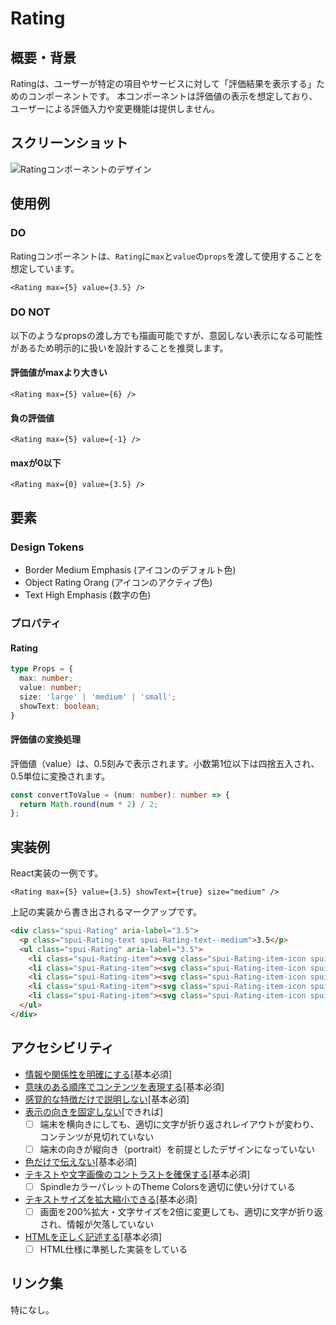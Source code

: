 # Rating

## 概要・背景
Ratingは、ユーザーが特定の項目やサービスに対して「評価結果を表示する」ためのコンポーネントです。
本コンポーネントは評価値の表示を想定しており、ユーザーによる評価入力や変更機能は提供しません。

## スクリーンショット
![Ratingコンポーネントのデザイン](https://github.com/user-attachments/assets/ddce8680-ddba-4510-a65b-b3f82e13db99)

## 使用例

### DO
Ratingコンポーネントは、`Rating`に`max`と`value`の`props`を渡して使用することを想定しています。

```tsx
<Rating max={5} value={3.5} />
```

### DO NOT
以下のようなpropsの渡し方でも描画可能ですが、意図しない表示になる可能性があるため明示的に扱いを設計することを推奨します。

#### 評価値がmaxより大きい
```tsx
<Rating max={5} value={6} />
```

#### 負の評価値
```tsx
<Rating max={5} value={-1} />
```

#### maxが0以下
```tsx
<Rating max={0} value={3.5} />
```

## 要素

### Design Tokens
- Border Medium Emphasis (アイコンのデフォルト色)
- Object Rating Orang (アイコンのアクティブ色)
- Text High Emphasis (数字の色)

### プロパティ

#### Rating
```ts
type Props = {
  max: number;
  value: number;
  size: 'large' | 'medium' | 'small';
  showText: boolean;
}
```

#### 評価値の変換処理
評価値（value）は、0.5刻みで表示されます。小数第1位以下は四捨五入され、0.5単位に変換されます。

```ts
const convertToValue = (num: number): number => {
  return Math.round(num * 2) / 2;
};
```

## 実装例
React実装の一例です。

```tsx
<Rating max={5} value={3.5} showText={true} size="medium" />
```

上記の実装から書き出されるマークアップです。

```html
<div class="spui-Rating" aria-label="3.5">
  <p class="spui-Rating-text spui-Rating-text--medium">3.5</p>
  <ul class="spui-Rating" aria-label="3.5">
    <li class="spui-Rating-item"><svg class="spui-Rating-item-icon spui-Rating-item-icon--medium"></svg></li>
    <li class="spui-Rating-item"><svg class="spui-Rating-item-icon spui-Rating-item-icon--medium"></svg></li>
    <li class="spui-Rating-item"><svg class="spui-Rating-item-icon spui-Rating-item-icon--medium"></svg></li>
    <li class="spui-Rating-item"><svg class="spui-Rating-item-icon spui-Rating-item-icon--medium"></svg></li>
    <li class="spui-Rating-item"><svg class="spui-Rating-item-icon spui-Rating-item-icon--medium"></svg></li>
  </ul>
</div>
```

## アクセシビリティ

- [情報や関係性を明確にする](https://a11y-guidelines.ameba.design/1/3/1/)[基本必須]
- [意味のある順序でコンテンツを表現する](https://a11y-guidelines.ameba.design/1/3/2/)[基本必須]
- [感覚的な特徴だけで説明しない](https://a11y-guidelines.ameba.design/1/3/3/)[基本必須]
- [表示の向きを固定しない](https://a11y-guidelines.ameba.design/1/3/4/)[できれば]
  - [ ] 端末を横向きにしても、適切に文字が折り返されレイアウトが変わり、コンテンツが見切れていない
  - [ ] 端末の向きが縦向き（portrait）を前提としたデザインになっていない
- [色だけで伝えない](https://a11y-guidelines.ameba.design/1/4/1/)[基本必須]
- [テキストや文字画像のコントラストを確保する](https://a11y-guidelines.ameba.design/1/4/3/)[基本必須]
  - [ ] SpindleカラーパレットのTheme Colorsを適切に使い分けている
- [テキストサイズを拡大縮小できる](https://a11y-guidelines.ameba.design/1/4/4/)[基本必須]
  - [ ] 画面を200%拡大・文字サイズを2倍に変更しても、適切に文字が折り返され、情報が欠落していない
- [HTMLを正しく記述する](https://a11y-guidelines.ameba.design/4/1/1/)[基本必須]
  - [ ] HTML仕様に準拠した実装をしている

## リンク集
特になし。
